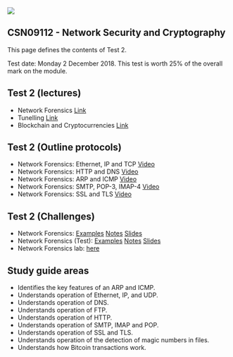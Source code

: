 <img src="https://github.com/billbuchanan/csn09112/blob/master/zadditional/top_csn09112.png"/>

## CSN09112 - Network Security and Cryptography

This page defines the contents of Test 2.

Test date: Monday 2 December 2018. This test is worth 25% of the overall mark on the module.

## Test 2 (lectures)

* Network Forensics [Link](http://www.asecuritysite.com/subjects/chapter09)
* Tunelling [Link](https://www.asecuritysite.com/cryptobook/crypto07)
* Blockchain and Cryptocurrencies [Link](http://www.asecuritysite.com/cryptobook/crypto10)

## Test 2 (Outline protocols)

* Network Forensics: Ethernet, IP and TCP [Video](https://www.youtube.com/watch?v=CGMtK4woT_I)
* Network Forensics: HTTP and DNS [Video](https://www.youtube.com/watch?v=C1NCH3S8NAQ)
* Network Forensics: ARP and ICMP [Video](https://www.youtube.com/watch?v=xVXa2jk7CxM)
* Network Forensics: SMTP, POP-3, IMAP-4 [Video](https://www.youtube.com/watch?v=1L4lKRMTzFM)
* Network Forensics: SSL and TLS [Video](https://www.youtube.com/watch?v=whPgoZpsu6Y)

## Test 2 (Challenges)

* Network Forensics: [Examples](https://asecuritysite.com/forensics/pcap) [Notes](https://asecuritysite.com/public/unit09.pdf) [Slides](https://asecuritysite.com/book_chap08.pdf)
* Network Forensics (Test): [Examples](https://asecuritysite.com/forensics/pcap) [Notes](https://asecuritysite.com/public/unit09.pdf) [Slides](https://asecuritysite.com/book_chap08.pdf)
* Network Forensics lab: [here](https://asecuritysite.com/log/csn09112_lab08.pdf)

## Study guide areas

* Identifies the key features of an ARP and ICMP.
* Understands operation of Ethernet, IP, and UDP.
* Understands operation of DNS.
* Understands operation of FTP.
* Understands operation of HTTP.
* Understands operation of SMTP, IMAP and POP.
* Understands operation of SSL and TLS.
* Understands operation of the detection of magic numbers in files.
* Understands how Bitcoin transactions work.

